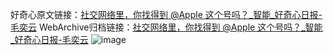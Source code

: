 好奇心原文链接：[社交网络里，你找得到 @Apple 这个号吗？_智能_好奇心日报-毛奕云](https://www.qdaily.com/articles/4636.html)
WebArchive归档链接：[社交网络里，你找得到 @Apple 这个号吗？_智能_好奇心日报-毛奕云](http://web.archive.org/web/20190623161834/https://www.qdaily.com/articles/4636.html)
![image](http://ww3.sinaimg.cn/large/007d5XDply1g3w54lixkoj30u03234qp)